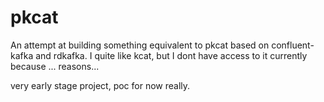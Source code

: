 # pkcat

An attempt at building something equivalent to pkcat based on confluent-kafka and rdkafka. I quite like kcat, but I dont have access to it currently because ... reasons...

very early stage project, poc for now really.
